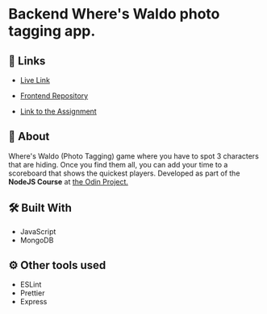 # Backend Where's Waldo photo tagging app.

## 🔗 Links

- [Live Link](https://where-is-waldo.pages.dev/) 

- [Frontend Repository](https://github.com/AlejandroXVII/where-is-waldo/tree/main)

- [Link to the Assignment](https://www.theodinproject.com/lessons/nodejs-where-s-waldo-a-photo-tagging-app)

## 📝 About
Where's Waldo (Photo Tagging) game where you have to spot 3 characters that are hiding. Once you find them all, you can add your time to a scoreboard that shows the quickest players. Developed as part of the **NodeJS Course** at [the Odin Project.](https://www.theodinproject.com/)

## 🛠️ Built With

- JavaScript
- MongoDB

## ⚙️ Other tools used

- ESLint
- Prettier
- Express
